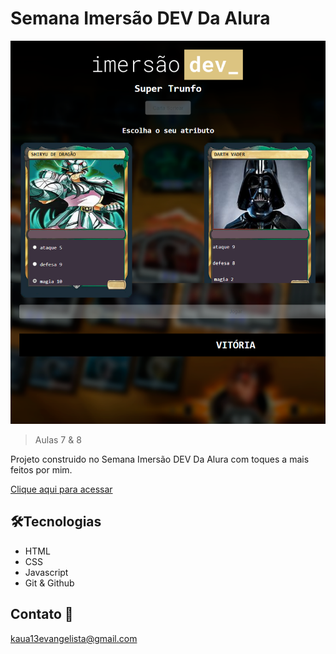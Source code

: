 # Semana Imersão DEV Da Alura

![preview](./.github/preview.png)

>Aulas 7 & 8

Projeto construido no Semana Imersão DEV Da Alura com toques a mais feitos por mim.

[Clique aqui para acessar](https://kauaevangelista.github.io/Projeto-Super-Trunfo/)

## 🛠️Tecnologias 

- HTML
- CSS
- Javascript
- Git & Github

## Contato 📲

kaua13evangelista@gmail.com